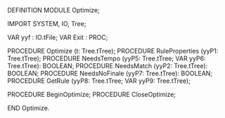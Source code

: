 DEFINITION MODULE Optimize;

IMPORT SYSTEM, IO, Tree;

VAR yyf	: IO.tFile;
VAR Exit	: PROC;

PROCEDURE Optimize (t: Tree.tTree);
PROCEDURE RuleProperties (yyP1: Tree.tTree);
PROCEDURE NeedsTempo (yyP5: Tree.tTree; VAR yyP6: Tree.tTree): BOOLEAN;
PROCEDURE NeedsMatch (yyP2: Tree.tTree): BOOLEAN;
PROCEDURE NeedsNoFinale (yyP7: Tree.tTree): BOOLEAN;
PROCEDURE GetRule (yyP8: Tree.tTree; VAR yyP9: Tree.tTree);

PROCEDURE BeginOptimize;
PROCEDURE CloseOptimize;

END Optimize.
